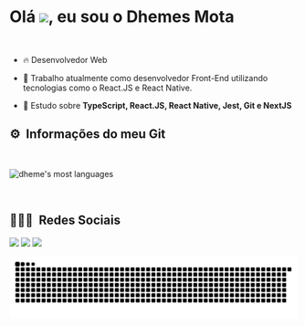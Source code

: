 <h1 align="left">Olá <img src="https://raw.githubusercontent.com/kaueMarques/kaueMarques/master/hi.gif" width="30px">, eu sou o Dhemes Mota</h1>
<br>

- 🔥 Desenvolvedor Web

- 🔭 Trabalho atualmente como desenvolvedor Front-End utilizando tecnologias como o React.JS e React Native.

- 💬 Estudo sobre **TypeScript, React.JS, React Native, Jest, Git e NextJS**

## ⚙️ &nbsp;Informações do meu Git

<br>

<p align="left">
<img width="400em" src="https://github-readme-stats.vercel.app/api/top-langs/?username=dhemesmota&layout=compact&theme=vision-friendly-dark" alt="dheme's most languages"/>
</p>

<br>

## 👨🏽‍🦲 &nbsp;Redes Sociais

<div> 

  <a href="https://instagram.com/dhemesmota" target="_blank"><img src="https://img.shields.io/badge/-Instagram-%23E4405F?style=for-the-badge&logo=instagram&logoColor=white" target="_blank"></a>
  <a href = "mailto:dhemes.mota@gmail.com"><img src="https://img.shields.io/badge/-Gmail-%23333?style=for-the-badge&logo=gmail&logoColor=white" target="_blank"></a>
  <a href="https://www.linkedin.com/in/dhemesmota/" target="_blank"><img src="https://img.shields.io/badge/-LinkedIn-%230077B5?style=for-the-badge&logo=linkedin&logoColor=white" target="_blank"></a> 
 
  ![Snake animation](https://github.com/dhemesmota/dhemesmota/blob/output/github-contribution-grid-snake.svg)

  
  
 
</div>
